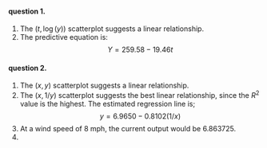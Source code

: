 #### question 1.
1. The $(t, \log (y))$ scatterplot suggests a linear relationship.
2. The predictive equation is: 
$$Y=259.58-19.46t$$
#### question 2.
1. The $(x,y)$ scatterplot suggests a linear relationship.
2. The $(x, 1/y)$ scatterplot suggests the best linear relationship, since the $R^{2}$ value is the highest. The estimated regression line is;
$$
y=6.9650-0.8102(1/x)
$$
3. At a wind speed of 8 mph, the current output would be $6.863725$.
4. 

